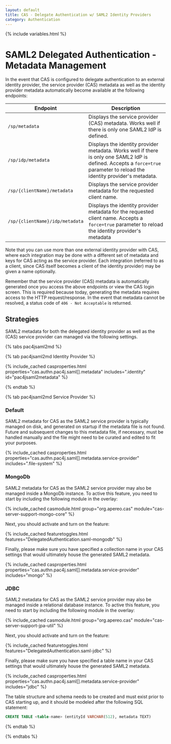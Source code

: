 ```yaml
---
layout: default
title: CAS - Delegate Authentication w/ SAML2 Identity Providers
category: Authentication
---
```


{% include variables.html %}

# SAML2 Delegated Authentication - Metadata Management

In the event that CAS is configured to delegate authentication to an external identity provider, the service provider (CAS)
metadata as well as the identity provider metadata automatically become available at the following endpoints:

| Endpoint                        | Description                                                                                                                                                                 |
|---------------------------------|-----------------------------------------------------------------------------------------------------------------------------------------------------------------------------|
| `/sp/metadata`                  | Displays the service provider (CAS) metadata. Works well if there is only one SAML2 IdP is defined.                                                                         |
| `/sp/idp/metadata`              | Displays the identity provider metadata. Works well if there is only one SAML2 IdP is defined. Accepts a `force=true` parameter to reload the identity provider's metadata. |
| `/sp/{clientName}/metadata`     | Displays the service provider metadata for the requested client name.                                                                                                       |
| `/sp/{clientName}/idp/metadata` | Displays the identity provider metadata for the requested client name. Accepts a `force=true` parameter to reload the identity provider's metadata                          |

Note that you can use more than one external identity provider with CAS, where each integration may be done
with a different set of metadata and keys for CAS acting as the service provider. Each integration (referred to as a client,
since CAS itself becomes a client of the identity provider) may be given a name optionally.

Remember that the service provider (CAS) metadata is automatically generated once you access the above
endpoints or view the CAS login screen. This is required because today, generating the metadata requires
access to the HTTP request/response. In the event that metadata cannot
be resolved, a status code of `406 - Not Acceptable` is returned.

## Strategies

SAML2 metadata for both the delegated identity provider as well as the (CAS) service provider can managed via the following settings.

{% tabs pac4jsaml2md %}

{% tab pac4jsaml2md Identity Provider %}

{% include_cached casproperties.html properties="cas.authn.pac4j.saml[].metadata" includes=".identity" id="pac4jsaml2metadata" %}

{% endtab %}

{% tab pac4jsaml2md Service Provider %}

### Default

SAML2 metadata for CAS as the SAML2 service provider is typically managed on disk, and generated on startup if the metadata file
is not found. Future and subsequent changes to this metadata file, if necessary, must be handled manually and the file might
need to be curated and edited to fit your purposes.

{% include_cached casproperties.html properties="cas.authn.pac4j.saml[].metadata.service-provider"  includes=".file-system" %}

### MongoDb

SAML2 metadata for CAS as the SAML2 service provider may also be managed inside a MongoDb instance. To active this feature, you need to start by including 
the following module in the overlay:

{% include_cached casmodule.html group="org.apereo.cas" module="cas-server-support-mongo-core" %}

Next, you should activate and turn on the feature:

{% include_cached featuretoggles.html features="DelegatedAuthentication.saml-mongodb" %}
                                                                                    
Finally, please make sure you have specified a collection name in your CAS settings that would ultimately house the generated SAML2 metadata.

{% include_cached casproperties.html properties="cas.authn.pac4j.saml[].metadata.service-provider" includes="mongo" %}

### JDBC

SAML2 metadata for CAS as the SAML2 service provider may also be managed inside a relational database instance. To active this feature, you need to start by 
including the following module in the overlay:

{% include_cached casmodule.html group="org.apereo.cas" module="cas-server-support-jpa-util" %}

Next, you should activate and turn on the feature:

{% include_cached featuretoggles.html features="DelegatedAuthentication.saml-jdbc" %}

Finally, please make sure you have specified a table name in your CAS settings that would ultimately house the generated SAML2 metadata.

{% include_cached casproperties.html properties="cas.authn.pac4j.saml[].metadata.service-provider" includes="jdbc" %}

The table structure and schema needs to be created and must exist prior to CAS starting up, and it should be modeled after the following SQL statement:

```sql
CREATE TABLE <table-name> (entityId VARCHAR(512), metadata TEXT)
```

{% endtab %}

{% endtabs %}
